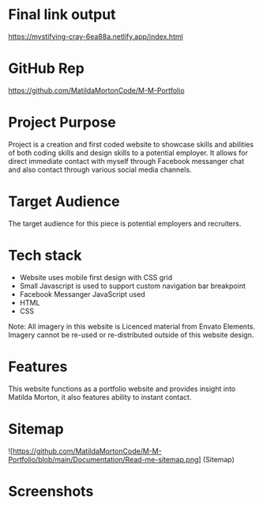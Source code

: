# Final link output

https://mystifying-cray-6ea88a.netlify.app/index.html


# GitHub Rep 
https://github.com/MatildaMortonCode/M-M-Portfolio

# Project Purpose
Project is a creation and first coded website to showcase skills and abilities of both coding skills and design skills to a potential employer. It allows for direct immediate contact with myself through Facebook messanger chat and also contact through various social media channels. 

# Target Audience
The target audience for this piece is potential employers and recruiters.

# Tech stack
 - Website uses mobile first design with CSS grid
 - Small Javascript is used to support custom navigation bar breakpoint
 - Facebook Messanger JavaScript used
 - HTML
 - CSS


 Note: All imagery in this website is Licenced material from Envato Elements. Imagery cannot be re-used or re-distributed outside of this website design. 

# Features
This website functions as a portfolio website and provides insight into Matilda Morton, it also features ability to instant contact.

# Sitemap
![https://github.com/MatildaMortonCode/M-M-Portfolio/blob/main/Documentation/Read-me-sitemap.png] (Sitemap)



# Screenshots
